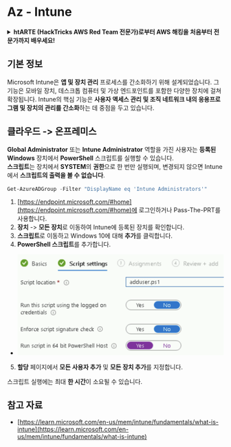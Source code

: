 # Az - Intune

<details>

<summary><strong>htARTE (HackTricks AWS Red Team 전문가)로부터 AWS 해킹을 처음부터 전문가까지 배우세요!</strong></summary>

HackTricks를 지원하는 다른 방법:

- **회사가 HackTricks에 광고되길 원하거나** **PDF 형식의 HackTricks를 다운로드**하려면 [**구독 요금제**](https://github.com/sponsors/carlospolop)를 확인하세요!
- [**공식 PEASS & HackTricks 스왜그**](https://peass.creator-spring.com)를 구매하세요
- [**The PEASS Family**](https://opensea.io/collection/the-peass-family)를 발견하세요, 당사의 독점 [**NFTs**](https://opensea.io/collection/the-peass-family) 컬렉션
- **💬 [Discord 그룹](https://discord.gg/hRep4RUj7f)** 또는 [텔레그램 그룹](https://t.me/peass)에 **가입**하거나 **트위터** 🐦 [**@hacktricks\_live**](https://twitter.com/hacktricks\_live)를 **팔로우**하세요.
- **HackTricks** 및 **HackTricks Cloud** github 저장소에 PR을 제출하여 **해킹 트릭을 공유**하세요.

</details>

## 기본 정보

Microsoft Intune은 **앱 및 장치 관리** 프로세스를 간소화하기 위해 설계되었습니다. 그 기능은 모바일 장치, 데스크톱 컴퓨터 및 가상 엔드포인트를 포함한 다양한 장치에 걸쳐 확장됩니다. Intune의 핵심 기능은 **사용자 액세스 관리 및 조직 네트워크 내의 응용프로그램 및 장치의 관리를 간소화**하는 데 중점을 두고 있습니다.

## 클라우드 -> 온프레미스

**Global Administrator** 또는 **Intune Administrator** 역할을 가진 사용자는 **등록된 Windows** 장치에서 **PowerShell** 스크립트를 실행할 수 있습니다.\
**스크립트**는 장치에서 **SYSTEM**의 **권한**으로 한 번만 실행되며, 변경되지 않으면 Intune에서 **스크립트의 출력을 볼 수 없습니다**.
```powershell
Get-AzureADGroup -Filter "DisplayName eq 'Intune Administrators'"
```
1. [https://endpoint.microsoft.com/#home](https://endpoint.microsoft.com/#home)에 로그인하거나 Pass-The-PRT를 사용합니다.
2. **장치** -> **모든 장치**로 이동하여 Intune에 등록된 장치를 확인합니다.
3. **스크립트**로 이동하고 Windows 10에 대해 **추가**를 클릭합니다.
4. **PowerShell 스크립트**를 추가합니다.
* ![](<../../../.gitbook/assets/image (264).png>)
5. **할당** 페이지에서 **모든 사용자 추가** 및 **모든 장치 추가**를 지정합니다.

스크립트 실행에는 최대 **한 시간**이 소요될 수 있습니다.

## 참고 자료

* [https://learn.microsoft.com/en-us/mem/intune/fundamentals/what-is-intune](https://learn.microsoft.com/en-us/mem/intune/fundamentals/what-is-intune)
